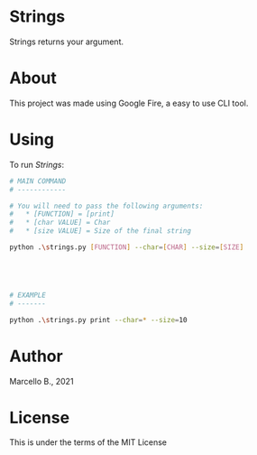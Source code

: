 # Strings
Strings returns your argument.

# About
This project was made using Google Fire, a easy to use CLI tool.

# Using
To run _Strings_:

```bash
# MAIN COMMAND
# ------------

# You will need to pass the following arguments:
#   * [FUNCTION] = [print]
#   * [char VALUE] = Char
#   * [size VALUE] = Size of the final string

python .\strings.py [FUNCTION] --char=[CHAR] --size=[SIZE]





# EXAMPLE
# -------

python .\strings.py print --char=* --size=10

```

# Author
Marcello B., 2021

# License
This is under the terms of the MIT License
